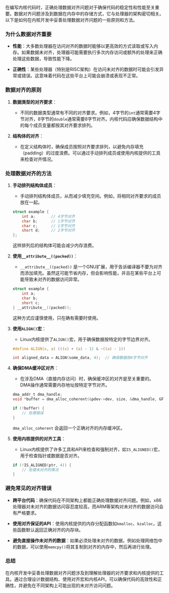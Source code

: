 在编写内核代码时，正确处理数据对齐问题对于确保代码的稳定性和性能至关重要。数据对齐问题涉及到数据在内存中的存储方式，它与处理器的架构密切相关。以下是如何在内核开发中妥善处理数据对齐问题的一些原则和方法。

### 为什么数据对齐重要

- **性能**：大多数处理器在访问对齐的数据时能够以更高效的方式读取或写入内存。如果数据未对齐，处理器可能需要执行多次内存访问或额外的处理来正确处理这些数据，导致性能下降。

- **正确性**：某些处理器（特别是RISC架构）在访问未对齐的数据时可能会引发异常或错误。这意味着代码在这些平台上可能会崩溃或表现不正常。

### 数据对齐的原则

1. **数据类型的对齐要求**：
    - 不同的数据类型通常有不同的对齐要求。例如，4字节的`int`通常需要4字节对齐，8字节的`double`通常需要8字节对齐。内核代码应确保数据结构中的每个成员变量都按其对齐要求排列。

2. **结构体的对齐**：
    - 在定义结构体时，确保成员按照对齐要求排列，以避免内存填充（padding）的过度浪费。可以通过手动排列成员或使用内核提供的工具来检查对齐情况。

### 处理数据对齐的方法

1. **手动排列结构体成员**：
    - 手动排列结构体成员，从而减少填充空间。例如，将相同对齐要求的成员放在一起。

   ```c
   struct example {
       int a;       // 4字节对齐
       char b;      // 1字节对齐
       char c;      // 1字节对齐
       short d;     // 2字节对齐
   };
   ```

   这样排列后的结构体可能会减少内存浪费。

2. **使用`__attribute__((packed))`**：
    - `__attribute__((packed))` 是一个GNU扩展，用于告诉编译器不要为对齐而添加填充。虽然这可能节省内存，但会影响性能，并且在某些平台上可能导致未对齐的数据访问异常。

   ```c
   struct example {
       int a;
       char b;
       short c;
   } __attribute__((packed));
   ```

   这种方式应谨慎使用，只在确有需要时使用。

3. **使用`ALIGN()`宏**：
    - Linux内核提供了`ALIGN()`宏，用于确保数据按特定的字节边界对齐。

   ```c
   #define ALIGN(x, a) (((x) + (a) - 1) & ~((a) - 1))

   int aligned_data = ALIGN(some_data, 4);  // 确保数据按4字节对齐
   ```

4. **确保DMA缓冲区对齐**：
    - 在涉及DMA（直接内存访问）时，确保缓冲区的对齐是至关重要的。DMA操作通常需要内存地址按特定字节对齐。

   ```c
   dma_addr_t dma_handle;
   void *buffer = dma_alloc_coherent(&pdev->dev, size, &dma_handle, GFP_KERNEL);

   if (!buffer) {
       // 处理错误
   }
   ```

   `dma_alloc_coherent` 会返回一个正确对齐的内存缓冲区。

5. **使用内核提供的对齐工具**：
    - Linux内核提供了许多工具和API来检查和强制对齐，如`IS_ALIGNED()`宏，用于检查指针或数据是否对齐。

   ```c
   if (!IS_ALIGNED(ptr, 4)) {
       // 处理未对齐的情况
   }
   ```

### 避免常见的对齐错误

- **跨平台代码**：确保代码在不同架构上都能正确处理数据对齐问题。例如，x86处理器对未对齐的数据访问容忍度较高，而ARM等架构对未对齐的数据访问会有严格要求。

- **使用对齐保证的API**：使用内核提供的内存分配函数如`kmalloc`、`kzalloc`，这些函数默认返回正确对齐的内存块。

- **避免直接操作未对齐的数据**：如果必须处理未对齐的数据，例如处理网络包中的数据，可以使用`memcpy()`将其复制到对齐的内存中，然后再进行处理。

### 总结

在内核开发中妥善处理数据对齐问题涉及到理解处理器的对齐要求和内核提供的工具。通过合理设计数据结构、使用对齐宏和内核API，可以确保代码的高效性和正确性，并避免在不同架构上可能出现的未对齐访问问题。